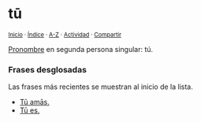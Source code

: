 # tū
<sup>[Inicio](https://github.com/jucardus.github.io/repo/blob/main/readme.md) · [Índice](https://github.com/jucardus.github.io/repo/blob/main/indices/latin-espanol-t.md) · [A-Z](https://github.com/jucardus.github.io/repo/blob/main/indices/alfabetico.md) · [Actividad](https://github.com/jucardus.github.io/repo/blob/main/indices/actividad.md) · [Compartir](https://x.com/intent/tweet?text=%C2%ABT%C5%AB%C2%BB%20en%20el%20Diccionario%20lat%C3%ADn-espa%C3%B1ol%2C%20con%20significados%2C%20gram%C3%A1tica%20y%20frases%20de%20ejemplo.%0A%E2%86%92%20https%3A%2F%2Fgithub.com%2Fjucardus%2Frepo%2Fblob%2Fmain%2Fcontenido%2F25%2F04%2F24%2Ftu.md%0A%0A%23ltn_espnl_jucardus%0A%40jucardus)</sup>

[Pronombre](https://github.com/jucardus.github.io/repo/blob/main/contenido/25/04/24/pronombres-personales-latinos.md) en segunda persona singular: tú.

### Frases desglosadas

Las frases más recientes se muestran al inicio de la lista.

* [Tū amās.](https://github.com/jucardus.github.io/repo/blob/main/contenido/25/04/25/tu-amas.md)
* [Tū es.](https://github.com/jucardus.github.io/repo/blob/main/contenido/25/04/24/tu-es.md)
